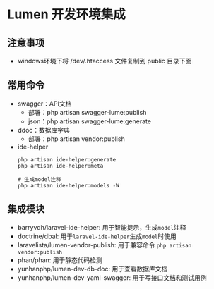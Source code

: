 # Lumen 开发环境集成
## 注意事项
- windows环境下将 /dev/.htaccess 文件复制到 public 目录下面

## 常用命令
- swagger：API文档
    - 部署：php artisan swagger-lume:publish
    - json：php artisan swagger-lume:generate
- ddoc：数据库字典
    - 部署：php artisan vendor:publish
- ide-helper
    ````
    php artisan ide-helper:generate
    php artisan ide-helper:meta
    
    # 生成model注释
    php artisan ide-helper:models -W

## 集成模块
- barryvdh/laravel-ide-helper: 用于智能提示，生成`model`注释
- doctrine/dbal: 用于`laravel-ide-helper`生成`model`时使用
- laravelista/lumen-vendor-publish: 用于兼容命令 `php artisan vendor:publish`
- phan/phan: 用于静态代码检测
- yunhanphp/lumen-dev-db-doc: 用于查看数据库文档
- yunhanphp/lumen-dev-yaml-swagger: 用于写接口文档和测试用例
